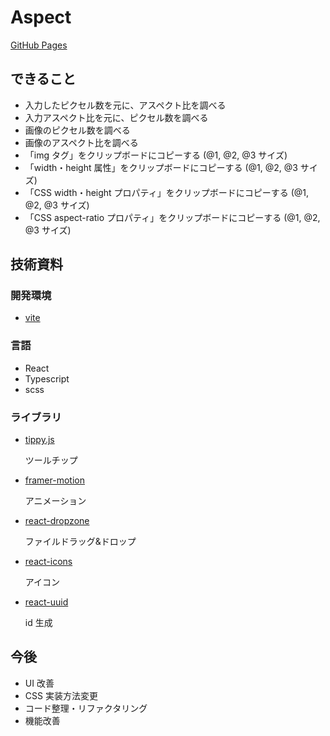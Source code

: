 # Aspect

[GitHub Pages](https://koishikawa-inc.github.io/aspect/)

## できること

- 入力したピクセル数を元に、アスペクト比を調べる
- 入力アスペクト比を元に、ピクセル数を調べる
- 画像のピクセル数を調べる
- 画像のアスペクト比を調べる
- 「img タグ」をクリップボードにコピーする (@1, @2, @3 サイズ)
- 「width・height 属性」をクリップボードにコピーする (@1, @2, @3 サイズ)
- 「CSS width・height プロパティ」をクリップボードにコピーする (@1, @2, @3 サイズ)
- 「CSS aspect-ratio プロパティ」をクリップボードにコピーする (@1, @2, @3 サイズ)

## 技術資料

### 開発環境

- [vite](https://vitejs.dev/)

### 言語

- React
- Typescript
- scss

### ライブラリ

- [tippy.js](https://atomiks.github.io/tippyjs/)

  ツールチップ

- [framer-motion](https://www.framer.com/motion/)

  アニメーション

- [react-dropzone](https://react-dropzone.js.org/)

  ファイルドラッグ&ドロップ

- [react-icons](https://react-icons.github.io/react-icons)

  アイコン

- [react-uuid](https://github.com/RickBr0wn/react-uuid)

  id 生成

## 今後

- UI 改善
- CSS 実装方法変更
- コード整理・リファクタリング
- 機能改善
